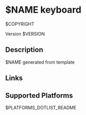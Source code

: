 $NAME keyboard
==============

$COPYRIGHT

Version $VERSION

Description
-----------

$NAME generated from template

Links
-----

Supported Platforms
-------------------
$PLATFORMS_DOTLIST_README
